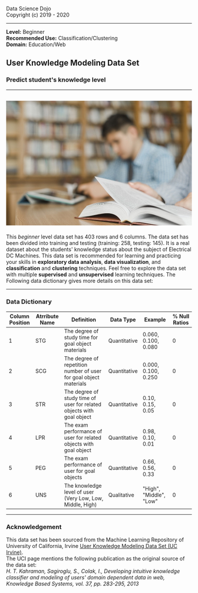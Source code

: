 Data Science Dojo <br/>
Copyright (c) 2019 - 2020

---

**Level:** Beginner <br/>
**Recommended Use:** Classification/Clustering<br/>
**Domain:** Education/Web<br/> 

## User Knowledge Modeling Data Set

### Predict student's knowledge level 


---
![](342309-PA9PNI-658.jpg)
---

This *beginner* level data set has 403 rows and 6 columns.
The data set has been divided into training and testing (training: 258, testing: 145).
It is a real dataset about the students' knowledge status about the subject of Electrical DC Machines.
This data set is recommended for learning and practicing your skills in **exploratory data analysis**, **data visualization**, and **classification** and **clustering** techniques. 
Feel free to explore the data set with multiple **supervised** and **unsupervised** learning techniques. The Following data dictionary gives more details on this data set:

---

### Data Dictionary 

| Column   Position 	| Atrribute Name 	| Definition                                                              	| Data Type    	| Example                 	| % Null Ratios 	|
|-------------------	|----------------	|-------------------------------------------------------------------------	|--------------	|-------------------------	|---------------	|
| 1                 	| STG            	| The degree of   study time for goal object materials                    	| Quantitative 	| 0.060, 0.100, 0.080     	| 0             	|
| 2                 	| SCG            	| The degree of   repetition number of user for goal object materials     	| Quantitative 	| 0.000, 0.100, 0.250     	| 0             	|
| 3                 	| STR            	| The degree of   study time of user for related objects with goal object 	| Quantitative 	| 0.10, 0.15, 0.05        	| 0             	|
| 4                 	| LPR            	| The exam   performance of user for related objects with goal object     	| Quantitative 	| 0.98, 0.10, 0.01        	| 0             	|
| 5                 	| PEG            	| The exam   performance of user for goal objects                         	| Quantitative 	| 0.66, 0.56, 0.33        	| 0             	|
| 6                 	| UNS            	| The knowledge   level of user (Very Low, Low, Middle, High)             	| Qualitative  	| "High", "Middle", "Low" 	| 0             	|

---

### Acknowledgement


This data set has been sourced from the Machine Learning Repository of University of California, Irvine [User Knowledge Modeling Data Set (UC Irvine)](https://archive.ics.uci.edu/ml/datasets/User+Knowledge+Modeling).<br/> 
The UCI page mentions the following publication as the original source of the data set:<br/>
*H. T. Kahraman, Sagiroglu, S., Colak, I., Developing intuitive knowledge classifier and modeling of users' domain dependent data in web, Knowledge Based Systems, vol. 37, pp. 283-295, 2013*